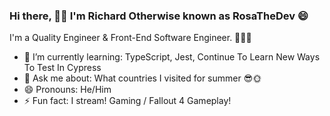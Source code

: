 ### Hi there, 👋🏾 I'm Richard Otherwise known as RosaTheDev 😄

<!--**RosaTheDev/RosaTheDev** is a ✨ _special_ ✨ repository because its `README.md` (this file) appears on your GitHub profile. --> 
I'm a Quality Engineer & Front-End Software Engineer. 👨🏾‍💻

<!-- 🔭 I’m currently working on ... -->
<!-- 👯 I’m looking to collaborate on ... -->
<!-- 🤔 I’m looking for help with ... -->
<!-- 📫 How to reach me: ... -->
- 🌱 I’m currently learning: TypeScript, Jest, Continue To Learn New Ways To Test In Cypress
- 💬 Ask me about: What countries I visited for summer 😎🌞
- 😄 Pronouns: He/Him
- ⚡ Fun fact: I stream! Gaming / Fallout 4 Gameplay! 
